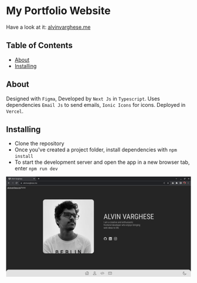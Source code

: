# My Portfolio Website

Have a look at it: [alvinvarghese.me](https://alvinvarghese.me)

## Table of Contents

- [ About](#about)
- [ Installing](#installing)

## About

Designed with `Figma`, Developed by `Next Js` in `Typescript`. Uses dependencies `Email Js` to send emails, `Ionic Icons` for icons. Deployed in `Vercel`.

## Installing
- Clone the repository
- Once you've created a project folder, install dependencies with `npm install`
- To start the development server and open the app in a new browser tab, enter `npm run dev`

![Image](./public/website.png)
